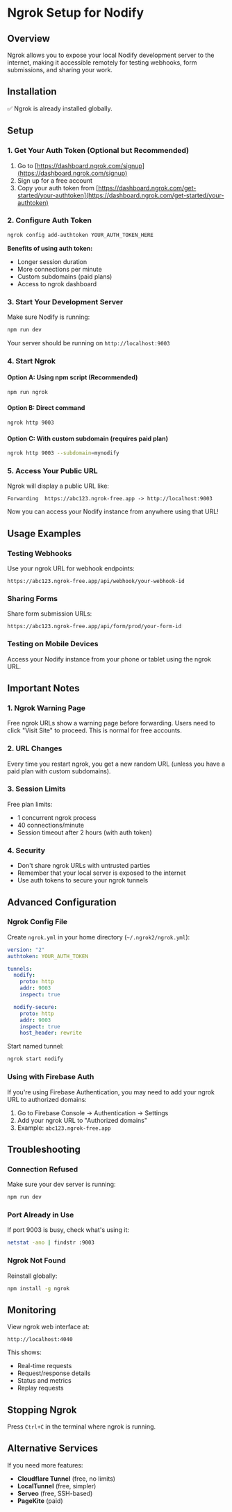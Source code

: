 # Ngrok Setup for Nodify

## Overview

Ngrok allows you to expose your local Nodify development server to the internet, making it accessible remotely for testing webhooks, form submissions, and sharing your work.

## Installation

✅ Ngrok is already installed globally.

## Setup

### 1. Get Your Auth Token (Optional but Recommended)

1. Go to [https://dashboard.ngrok.com/signup](https://dashboard.ngrok.com/signup)
2. Sign up for a free account
3. Copy your auth token from [https://dashboard.ngrok.com/get-started/your-authtoken](https://dashboard.ngrok.com/get-started/your-authtoken)

### 2. Configure Auth Token

```bash
ngrok config add-authtoken YOUR_AUTH_TOKEN_HERE
```

**Benefits of using auth token:**
- Longer session duration
- More connections per minute
- Custom subdomains (paid plans)
- Access to ngrok dashboard

### 3. Start Your Development Server

Make sure Nodify is running:

```bash
npm run dev
```

Your server should be running on `http://localhost:9003`

### 4. Start Ngrok

#### Option A: Using npm script (Recommended)

```bash
npm run ngrok
```

#### Option B: Direct command

```bash
ngrok http 9003
```

#### Option C: With custom subdomain (requires paid plan)

```bash
ngrok http 9003 --subdomain=mynodify
```

### 5. Access Your Public URL

Ngrok will display a public URL like:

```
Forwarding  https://abc123.ngrok-free.app -> http://localhost:9003
```

Now you can access your Nodify instance from anywhere using that URL!

## Usage Examples

### Testing Webhooks

Use your ngrok URL for webhook endpoints:

```
https://abc123.ngrok-free.app/api/webhook/your-webhook-id
```

### Sharing Forms

Share form submission URLs:

```
https://abc123.ngrok-free.app/api/form/prod/your-form-id
```

### Testing on Mobile Devices

Access your Nodify instance from your phone or tablet using the ngrok URL.

## Important Notes

### 1. Ngrok Warning Page

Free ngrok URLs show a warning page before forwarding. Users need to click "Visit Site" to proceed. This is normal for free accounts.

### 2. URL Changes

Every time you restart ngrok, you get a new random URL (unless you have a paid plan with custom subdomains).

### 3. Session Limits

Free plan limits:
- 1 concurrent ngrok process
- 40 connections/minute
- Session timeout after 2 hours (with auth token)

### 4. Security

- Don't share ngrok URLs with untrusted parties
- Remember that your local server is exposed to the internet
- Use auth tokens to secure your ngrok tunnels

## Advanced Configuration

### Ngrok Config File

Create `ngrok.yml` in your home directory (`~/.ngrok2/ngrok.yml`):

```yaml
version: "2"
authtoken: YOUR_AUTH_TOKEN

tunnels:
  nodify:
    proto: http
    addr: 9003
    inspect: true

  nodify-secure:
    proto: http
    addr: 9003
    inspect: true
    host_header: rewrite
```

Start named tunnel:

```bash
ngrok start nodify
```

### Using with Firebase Auth

If you're using Firebase Authentication, you may need to add your ngrok URL to authorized domains:

1. Go to Firebase Console → Authentication → Settings
2. Add your ngrok URL to "Authorized domains"
3. Example: `abc123.ngrok-free.app`

## Troubleshooting

### Connection Refused

Make sure your dev server is running:
```bash
npm run dev
```

### Port Already in Use

If port 9003 is busy, check what's using it:
```bash
netstat -ano | findstr :9003
```

### Ngrok Not Found

Reinstall globally:
```bash
npm install -g ngrok
```

## Monitoring

View ngrok web interface at:
```
http://localhost:4040
```

This shows:
- Real-time requests
- Request/response details
- Status and metrics
- Replay requests

## Stopping Ngrok

Press `Ctrl+C` in the terminal where ngrok is running.

## Alternative Services

If you need more features:
- **Cloudflare Tunnel** (free, no limits)
- **LocalTunnel** (free, simpler)
- **Serveo** (free, SSH-based)
- **PageKite** (paid)
